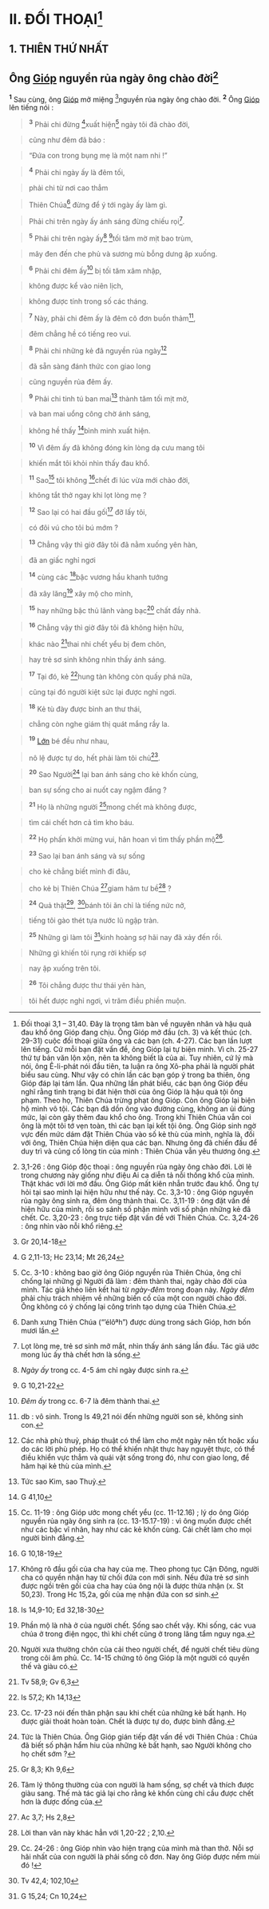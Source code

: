 # II. ĐỐI THOẠI[^1]

## 1. THIÊN THỨ NHẤT

## Ông [Gióp]() nguyền rủa ngày ông chào đời[^2]
<sup><b>1</b></sup> Sau cùng, ông [Gióp]() mở miệng [^1*]nguyền rủa ngày ông chào đời. <sup><b>2</b></sup> Ông [Gióp]() lên tiếng nói :


> <sup><b>3</b></sup> Phải chi đừng [^2*]xuất hiện[^3] ngày tôi đã chào đời,
>


> cũng như đêm đã báo :
>


> “Đứa con trong bụng mẹ là một nam nhi !”
>


> <sup><b>4</b></sup> Phải chi ngày ấy là đêm tối,
>


> phải chi từ nơi cao thẳm
>


> Thiên Chúa[^4] đừng để ý tới ngày ấy làm gì.
>


> Phải chi trên ngày ấy ánh sáng đừng chiếu rọi[^5].
>


> <sup><b>5</b></sup> Phải chi trên ngày ấy[^6] [^3*]tối tăm mờ mịt bao trùm,
>


> mây đen đến che phủ và sương mù bỗng dưng ập xuống.
>


> <sup><b>6</b></sup> Phải chi đêm ấy[^7] bị tối tăm xâm nhập,
>


> không được kể vào niên lịch,
>


> không được tính trong số các tháng.
>


> <sup><b>7</b></sup> Này, phải chi đêm ấy là đêm cô đơn buồn thảm[^8],
>


> đêm chẳng hề có tiếng reo vui.
>


> <sup><b>8</b></sup> Phải chi những kẻ đã nguyền rủa ngày[^9]
>


> đã sẵn sàng đánh thức con giao long
>


> cũng nguyền rủa đêm ấy.
>


> <sup><b>9</b></sup> Phải chi tinh tú ban mai[^10] thành tăm tối mịt mờ,
>


> và ban mai uổng công chờ ánh sáng,
>


> không hề thấy [^4*]bình minh xuất hiện.
>


> <sup><b>10</b></sup> Vì đêm ấy đã không đóng kín lòng dạ cưu mang tôi
>


> khiến mắt tôi khỏi nhìn thấy đau khổ.
>


> <sup><b>11</b></sup> Sao[^11] tôi không [^5*]chết đi lúc vừa mới chào đời,
>


> không tắt thở ngay khi lọt lòng mẹ ?
>


> <sup><b>12</b></sup> Sao lại có hai đầu gối[^12] đỡ lấy tôi,
>


> có đôi vú cho tôi bú mớm ?
>


> <sup><b>13</b></sup> Chẳng vậy thì giờ đây tôi đã nằm xuống yên hàn,
>


> đã an giấc nghỉ ngơi
>


> <sup><b>14</b></sup> cùng các [^6*]bậc vương hầu khanh tướng
>


> đã xây lăng[^13] xây mộ cho mình,
>


> <sup><b>15</b></sup> hay những bậc thủ lãnh vàng bạc[^14] chất đầy nhà.
>


> <sup><b>16</b></sup> Chẳng vậy thì giờ đây tôi đã không hiện hữu,
>


> khác nào [^7*]thai nhi chết yểu bị đem chôn,
>


> hay trẻ sơ sinh không nhìn thấy ánh sáng.
>


> <sup><b>17</b></sup> Tại đó, kẻ [^8*]hung tàn không còn quấy phá nữa,
>


> cũng tại đó người kiệt sức lại được nghỉ ngơi.
>


> <sup><b>18</b></sup> Kẻ tù đày được bình an thư thái,
>


> chẳng còn nghe giám thị quát mắng rầy la.
>


> <sup><b>19</b></sup> [Lớn]() bé đều như nhau,
>


> nô lệ được tự do, hết phải làm tôi chủ[^15].
>


> <sup><b>20</b></sup> Sao Người[^16] lại ban ánh sáng cho kẻ khốn cùng,
>


> ban sự sống cho ai nuốt cay ngậm đắng ?
>


> <sup><b>21</b></sup> Họ là những người [^9*]mong chết mà không được,
>


> tìm cái chết hơn cả tìm kho báu.
>


> <sup><b>22</b></sup> Họ phấn khởi mừng vui, hân hoan vì tìm thấy phần mộ[^17].
>


> <sup><b>23</b></sup> Sao lại ban ánh sáng và sự sống
>


> cho kẻ chẳng biết mình đi đâu,
>


> cho kẻ bị Thiên Chúa [^10*]giam hãm tư bề[^18] ?
>


> <sup><b>24</b></sup> Quả thật[^19], [^11*]bánh tôi ăn chỉ là tiếng nức nở,
>


> tiếng tôi gào thét tựa nước lũ ngập tràn.
>


> <sup><b>25</b></sup> Những gì làm tôi [^12*]kinh hoàng sợ hãi nay đã xảy đến rồi.
>


> Những gì khiến tôi rụng rời khiếp sợ
>


> nay ập xuống trên tôi.
>


> <sup><b>26</b></sup> Tôi chẳng được thư thái yên hàn,
>


> tôi hết được nghỉ ngơi, vì trăm điều phiền muộn.
>

[^1]: Đối thoại 3,1 – 31,40. Đây là trọng tâm bàn về nguyên nhân và hậu quả đau khổ ông Gióp đang chịu. Ông Gióp mở đầu (ch. 3) và kết thúc (ch. 29-31) cuộc đối thoại giữa ông và các bạn (ch. 4-27). Các bạn lần lượt lên tiếng. Cứ mỗi bạn đặt vấn đề, ông Gióp lại tự biện minh. Vì ch. 25-27 thứ tự bản văn lộn xộn, nên ta không biết là của ai. Tuy nhiên, cứ lý mà nói, ông Ê-li-phát nói đầu tiên, ta luận ra ông Xô-pha phải là người phát biểu sau cùng. Như vậy có chín lần các bạn góp ý trong ba thiên, ông Gióp đáp lại tám lần. Qua những lần phát biểu, các bạn ông Gióp đều nghĩ rằng tình trạng bi đát hiện thời của ông Gióp là hậu quả tội ông phạm. Theo họ, Thiên Chúa trừng phạt ông Gióp. Còn ông Gióp lại biện hộ mình vô tội. Các bạn đã dồn ông vào đường cùng, không an ủi đúng mức, lại còn gây thêm đau khổ cho ông. Trong khi Thiên Chúa vẫn coi ông là một tôi tớ vẹn toàn, thì các bạn lại kết tội ông. Ông Gióp sinh ngờ vực đến mức dám đặt Thiên Chúa vào số kẻ thù của mình, nghĩa là, đối với ông, Thiên Chúa hiện diện qua các bạn. Nhưng ông đã chiến đấu để duy trì và củng cố lòng tin của mình : Thiên Chúa vẫn yêu thương ông.
[^2]: 3,1-26 : ông Gióp độc thoại : ông nguyền rủa ngày ông chào đời. Lời lẽ trong chương này giống như điệu Ai ca diễn tả nỗi thống khổ của mình. Thật khác với lời mở đầu. Ông Gióp mất kiên nhẫn trước đau khổ. Ông tự hỏi tại sao mình lại hiện hữu như thế này. Cc. 3,3-10 : ông Gióp nguyền rủa ngày ông sinh ra, đêm ông thành thai. Cc. 3,11-19 : ông đặt vấn đề hiện hữu của mình, rồi so sánh số phận mình với số phận những kẻ đã chết. Cc. 3,20-23 : ông trực tiếp đặt vấn đề với Thiên Chúa. Cc. 3,24-26 : ông nhìn vào nỗi khổ riêng.
[^3]: Cc. 3-10 : không bao giờ ông Gióp nguyền rủa Thiên Chúa, ông chỉ chống lại những gì Người đã làm : đêm thành thai, ngày chào đời của mình. Tác giả khéo liên kết hai từ *ngày-đêm* trong đoạn này. *Ngày đêm* phải chịu trách nhiệm về những biến cố của một con người chào đời. Ông không có ý chống lại công trình tạo dựng của Thiên Chúa.
[^4]: Danh xưng Thiên Chúa (“’élôªh”) được dùng trong sách Gióp, hơn bốn mươi lần.
[^5]: Lọt lòng mẹ, trẻ sơ sinh mở mắt, nhìn thấy ánh sáng lần đầu. Tác giả ước mong lúc ấy thà chết hơn là sống.
[^6]: *Ngày ấy* trong cc. 4-5 ám chỉ ngày được sinh ra.
[^7]: *Đêm ấy* trong cc. 6-7 là đêm thành thai.
[^8]: db : vô sinh. Trong Is 49,21 nói đến những người son sẻ, không sinh con.
[^9]: Các nhà phù thuỷ, pháp thuật có thể làm cho một ngày nên tốt hoặc xấu do các lời phù phép. Họ có thể khiến nhật thực hay nguyệt thực, có thể điều khiển vực thẳm và quái vật sống trong đó, như con giao long, để hãm hại kẻ thù của mình.
[^10]: Tức sao Kim, sao Thuỷ.
[^11]: Cc. 11-19 : ông Gióp ước mong chết yểu (cc. 11-12.16) ; lý do ông Gióp nguyền rủa ngày ông sinh ra (cc. 13-15.17-19) : vì ông muốn được chết như các bậc vĩ nhân, hay như các kẻ khốn cùng. Cái chết làm cho mọi người bình đẳng.
[^12]: Không rõ đầu gối của cha hay của mẹ. Theo phong tục Cận Đông, người cha có quyền nhận hay từ chối đứa con mới sinh. Nếu đứa trẻ sơ sinh được ngồi trên gối của cha hay của ông nội là được thừa nhận (x. St 50,23). Trong Hc 15,2a, gối của mẹ nhận đứa con sơ sinh.
[^13]: Phần mộ là nhà ở của người chết. Sống sao chết vậy. Khi sống, các vua chúa ở trong điện ngọc, thì khi chết cũng ở trong lăng tẩm nguy nga.
[^14]: Người xưa thường chôn của cải theo người chết, để người chết tiêu dùng trong cõi âm phủ. Cc. 14-15 chứng tỏ ông Gióp là một người có quyền thế và giàu có.
[^15]: Cc. 17-23 nói đến thân phận sau khi chết của những kẻ bất hạnh. Họ được giải thoát hoàn toàn. Chết là được tự do, được bình đẳng.
[^16]: Tức là Thiên Chúa. Ông Gióp gián tiếp đặt vấn đề với Thiên Chúa : Chúa đã biết số phận hẩm hiu của những kẻ bất hạnh, sao Người không cho họ chết sớm ?
[^17]: Tâm lý thông thường của con người là ham sống, sợ chết và thích được giàu sang. Thế mà tác giả lại cho rằng kẻ khốn cùng chỉ cầu được chết hơn là được đống của.
[^18]: Lời than vãn này khác hẳn với 1,20-22 ; 2,10.
[^19]: Cc. 24-26 : ông Gióp nhìn vào hiện trạng của mình mà than thở. Nỗi sợ hãi nhất của con người là phải sống cô đơn. Nay ông Gióp được nếm mùi đó !
[^1*]: Gr 20,14-18
[^2*]: G 2,11-13; Hc 23,14; Mt 26,24
[^3*]: G 10,21-22
[^4*]: G 41,10
[^5*]: G 10,18-19
[^6*]: Is 14,9-10; Ed 32,18-30
[^7*]: Tv 58,9; Gv 6,3
[^8*]: Is 57,2; Kh 14,13
[^9*]: Gr 8,3; Kh 9,6
[^10*]: Ac 3,7; Hs 2,8
[^11*]: Tv 42,4; 102,10
[^12*]: G 15,24; Cn 10,24